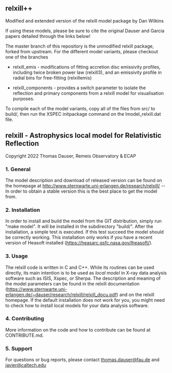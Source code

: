 ## relxill++

Modified and extended version of the relxill model package by Dan Wilkins

If using these models, please be sure to cite the original Dauser and Garcia papers detailed through the links below!

The master branch of this repository is the unmodified relxill package, forked from upstream. For the different model variants, please checkout one of the branches

- relxill_emis - modifications of fitting accretion disc emissivity profiles, including twice broken power law (relxill3), and an emissivity profile in radial bins for free-fitting (relxillemis)

- relxill_components - provides a switch parameter to isolate the reflection and primary components from a relxill model for visualisation purposes.

To compile each of the model variants, copy all of the files from src/ to build/, then run the XSPEC initpackage command on the lmodel_relxill.dat file.

## relxill - Astrophysics local model for Relativistic Reflection 

Copyright 2022 Thomas Dauser, Remeis Observatory & ECAP

### 1. General
The model description and download of released version can be found on the homepage at 
http://www.sternwarte.uni-erlangen.de/research/relxill/  -- In order to obtain a stable version this
is the best place to get the model from.

### 2. Installation
In order to install and build the model from the GIT distribution, simply run "make model". 
It will be installed in the subdirectory "build/". After the installation, a simple test is executed. If
this test succeed the model should be correctly working. This installation only works if you have a recent
version of Heasoft installed (https://heasarc.gsfc.nasa.gov/lheasoft/).

### 3. Usage
The relxill code is written in C and C++. While its routines can be used directly, its main intention
is to be used as *local model* in X-ray data analysis software such as ISIS, Xspec, or Sherpa. The 
description and meaning of the model parameters can be found in the relxill documentation (https://www.sternwarte.uni-erlangen.de/~dauser/research/relxill/relxill_docu.pdf)
and on the relxill homepage.
If the default installation does not work for you, you might need to check how to install local models for your
data analysis software.

### 4. Contributing

More information on the code and how to contribute can be found at CONTRIBUTE.md.

### 5. Support
For questions or bug reports, please contact thomas.dauser@fau.de and javier@caltech.edu
